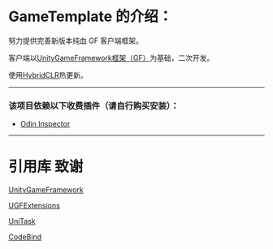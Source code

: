 # GameTemplate 的介绍：
努力提供完善新版本纯血 GF 客户端框架。

客户端以[UnityGameFramework框架（GF）](https://github.com/EllanJiang/UnityGameFramework)为基础，二次开发。

使用[HybridCLR](https://github.com/focus-creative-games/hybridclr)热更新。

***

### 该项目依赖以下收费插件（请自行购买安装）：

- [Odin Inspector](https://assetstore.unity.com/packages/tools/utilities/odin-inspector-and-serializer-89041)

***
# 引用库 致谢
[UnityGameFramework](https://github.com/EllanJiang/UnityGameFramework)

[UGFExtensions](https://github.com/FingerCaster/UGFExtensions)

[UniTask](https://github.com/Cysharp/UniTask)

[CodeBind](https://github.com/XuToWei/CodeBind#)
